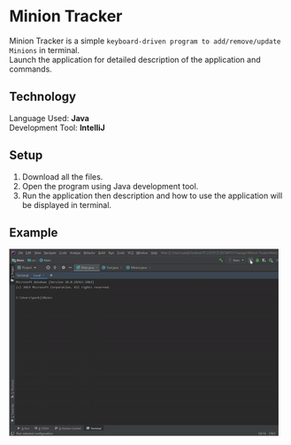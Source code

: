 # Minion Tracker
Minion Tracker is a simple ```keyboard-driven program to add/remove/update Minions``` in terminal.  
Launch the application for detailed description of the application and commands.  

## Technology
Language Used: **Java**  
Development Tool: **IntelliJ**

## Setup
1) Download all the files.  
2) Open the program using Java development tool.  
3) Run the application then description and how to use the application will be displayed in terminal.   

## Example
![Simple Idea of Application](ezgif.com-gif-maker.gif)
